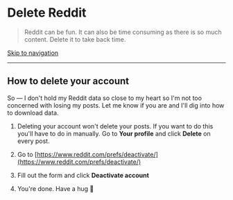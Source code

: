 # Delete Reddit

> Reddit can be fun. It can also be time consuming as there is so much content. Delete it to take back time.

[Skip to navigation](#nav)

<hr>

## How to delete your account

So — I don't hold my Reddit data so close to my heart so I'm not too concerned with losing my posts. Let me know if you are and I'll dig into how to download data.

1. Deleting your account won't delete your posts. If you want to do this you'll have to do in manually. Go to **Your profile** and click **Delete** on every post.

2. Go to [https://www.reddit.com/prefs/deactivate/](https://www.reddit.com/prefs/deactivate/)

3. Fill out the form and click **Deactivate account**

4. You're done. Have a hug 🤗
